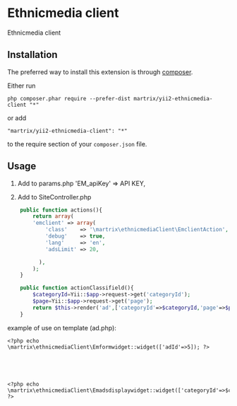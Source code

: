 Ethnicmedia client
==================
Ethnicmedia client

Installation
------------

The preferred way to install this extension is through [composer](http://getcomposer.org/download/).

Either run

```
php composer.phar require --prefer-dist martrix/yii2-ethnicmedia-client "*"
```

or add

```
"martrix/yii2-ethnicmedia-client": "*"
```

to the require section of your `composer.json` file.


Usage
-----
1. Add to params.php
	'EM_apiKey' => API KEY,

2. Add to SiteController.php
```php
	public function actions(){
		return array(
		'emclient' => array(
			'class'    => '\martrix\ethnicmediaClient\EmclientAction',
			'debug'    => true,
			'lang'     => 'en',
			'adsLimit' => 20,

		  ),
		);
	}

	public function actionClassifield(){
		$categoryId=Yii::$app->request->get('categoryId');
		$page=Yii::$app->request->get('page');
		return $this->render('ad',['categoryId'=>$categoryId,'page'=>$page]);
	}
```
example of use on  template (ad.php):



	<?php echo \martrix\ethnicmediaClient\Emformwidget::widget(['adId'=>5]); ?>





	<?php echo \martrix\ethnicmediaClient\Emadsdisplaywidget::widget(['categoryId'=>$categoryId,'page'=>$page]); ?>

